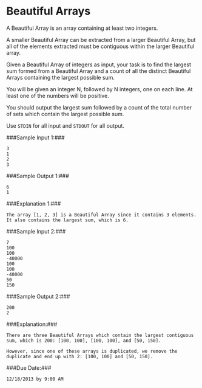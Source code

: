 Beautiful Arrays
================

A Beautiful Array is an array containing at least two integers.

A smaller Beautiful Array can be extracted from a larger Beautiful Array, but all of the elements extracted must be contiguous within the larger Beautiful array.

Given a Beautiful Array of integers as input, your task is to find the largest sum formed from a Beautiful Array and a count of all the distinct Beautiful Arrays containing the largest possible sum.

You will be given an integer N, followed by N integers, one on each line.  At least one of the numbers will be positive.

You should output the largest sum followed by a count of the total number of sets which contain the largest possible sum.

Use `STDIN` for all input and `STDOUT` for all output.



###Sample Input 1:###

```
3
1
2
3
```


###Sample Output 1:###

```
6
1
```

###Explanation 1:###

```
The array [1, 2, 3] is a Beautiful Array since it contains 3 elements.  It also contains the largest sum, which is 6.
```


###Sample Input 2:###

```
7
100
100
-40000
100
100
-40000
50
150
```


###Sample Output 2:###

```
200
2
```

###Explanation:###

```
There are three Beautiful Arrays which contain the largest contiguous sum, which is 200: [100, 100], [100, 100], and [50, 150].

However, since one of these arrays is duplicated, we remove the duplicate and end up with 2: [100, 100] and [50, 150].
```


###Due Date:###

```
12/18/2013 by 9:00 AM
```
